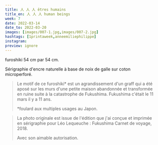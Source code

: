 ```yaml
---
title: 人 人 人 êtres humains
title_en: 人 人 人 human beings
week: 7
date: 2022-03-14
date_to: 2022-03-20
images: [images/007-1.jpg,images/007-2.jpg]
hashtags: [1printaweek,anneemiliephilippe]
instagram:
preview: ignore
---
```



furoshiki 54 cm par 54 cm.

Sérigraphie d'encre naturelle à base de noix de galle sur coton microperforé.

> Le motif de ce furoshiki* est un agrandissement d'un graff 
> qui a été aposé sur les murs d'une petite maison abandonnée 
> et transformée en ruine suite à la catastrophe de Fukushima. 
> Fukushima c'était le 11 mars il y a 11 ans.
>
> *foulard aux multiples usages au Japon.


> La photo originale est issue de l'édition que j'ai conçue et imprimée en sérigraphie pour Léo Lequeuche : Fukushima Carnet de voyage, 2018. 
>
> Avec son aimable autorisation. 



